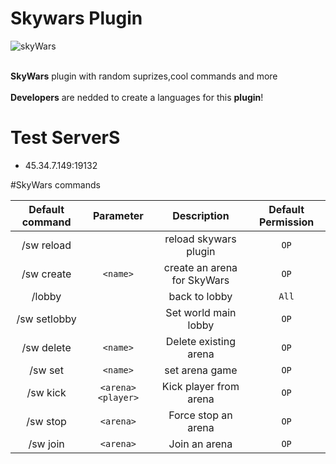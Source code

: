 Skywars Plugin
================
![skyWars](https://github.com/larryTheCoder/SkyWarsForPE/blob/master/images/skywars.jpg)

</br>**SkyWars** plugin with random suprizes,cool commands and more<br>
</br>**Developers** are nedded to create a languages for this **plugin**!<br>
# Test ServerS
- 45.34.7.149:19132

#SkyWars commands

| Default command | Parameter | Description | Default Permission |
| :-----: | :-------: | :---------: | :-------: |
| /sw reload | | reload skywars plugin | `OP` |
| /sw create | `<name>` | create an arena for SkyWars | `OP` |
| /lobby | | back to lobby | `All` |
| /sw setlobby | | Set world main lobby | `OP` |
| /sw delete | `<name>` | Delete existing arena | `OP` |
| /sw set | `<name>` | set arena game | `OP`|
| /sw kick | `<arena> <player>`| Kick player from arena | `OP` |
| /sw stop | `<arena>` | Force stop an arena | `OP`|
| /sw join | `<arena>` | Join an arena| `OP` |

